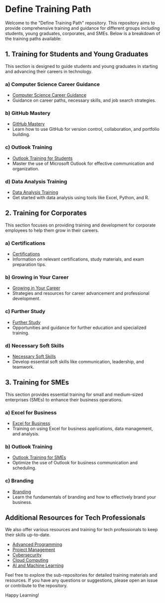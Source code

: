 # Define Training Path

Welcome to the "Define Training Path" repository. This repository aims to provide comprehensive training and guidance for different groups including students, young graduates, corporates, and SMEs. Below is a breakdown of the training paths available:

## 1. Training for Students and Young Graduates
This section is designed to guide students and young graduates in starting and advancing their careers in technology.

### a) Computer Science Career Guidance
- [Computer Science Career Guidance](link-to-sub-repo)
- Guidance on career paths, necessary skills, and job search strategies.

### b) GitHub Mastery
- [GitHub Mastery](link-to-sub-repo)
- Learn how to use GitHub for version control, collaboration, and portfolio building.

### c) Outlook Training
- [Outlook Training for Students](link-to-sub-repo)
- Master the use of Microsoft Outlook for effective communication and organization.

### d) Data Analysis Training
- [Data Analysis Training](link-to-sub-repo)
- Get started with data analysis using tools like Excel, Python, and R.

## 2. Training for Corporates
This section focuses on providing training and development for corporate employees to help them grow in their careers.

### a) Certifications
- [Certifications](link-to-sub-repo)
- Information on relevant certifications, study materials, and exam preparation tips.

### b) Growing in Your Career
- [Growing in Your Career](link-to-sub-repo)
- Strategies and resources for career advancement and professional development.

### c) Further Study
- [Further Study](link-to-sub-repo)
- Opportunities and guidance for further education and specialized training.

### d) Necessary Soft Skills
- [Necessary Soft Skills](link-to-sub-repo)
- Develop essential soft skills like communication, leadership, and teamwork.

## 3. Training for SMEs
This section provides essential training for small and medium-sized enterprises (SMEs) to enhance their business operations.

### a) Excel for Business
- [Excel for Business](link-to-sub-repo)
- Training on using Excel for business applications, data management, and analysis.

### b) Outlook Training
- [Outlook Training for SMEs](link-to-sub-repo)
- Optimize the use of Outlook for business communication and scheduling.

### c) Branding
- [Branding](link-to-sub-repo)
- Learn the fundamentals of branding and how to effectively brand your business.

## Additional Resources for Tech Professionals
We also offer various resources and training for tech professionals to keep their skills up-to-date.

- [Advanced Programming](link-to-sub-repo)
- [Project Management](link-to-sub-repo)
- [Cybersecurity](link-to-sub-repo)
- [Cloud Computing](link-to-sub-repo)
- [AI and Machine Learning](link-to-sub-repo)

Feel free to explore the sub-repositories for detailed training materials and resources. If you have any questions or suggestions, please open an issue or contribute to the repository.

Happy Learning!

